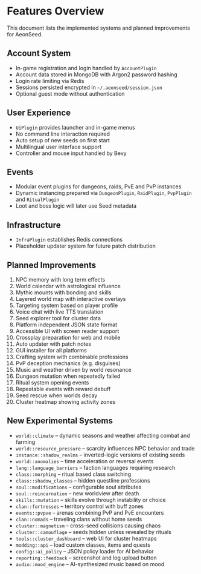 # Features Overview

This document lists the implemented systems and planned improvements for AeonSeed.

## Account System
- In-game registration and login handled by `AccountPlugin`
- Account data stored in MongoDB with Argon2 password hashing
- Login rate limiting via Redis
- Sessions persisted encrypted in `~/.aeonseed/session.json`
- Optional guest mode without authentication

## User Experience
- `UiPlugin` provides launcher and in-game menus
- No command line interaction required
- Auto setup of new seeds on first start
- Multilingual user interface support
- Controller and mouse input handled by Bevy

## Events
- Modular event plugins for dungeons, raids, PvE and PvP instances
- Dynamic instancing prepared via `DungeonPlugin`, `RaidPlugin`, `PvpPlugin` and `RitualPlugin`
- Loot and boss logic will later use Seed metadata

## Infrastructure
- `InfraPlugin` establishes Redis connections
- Placeholder updater system for future patch distribution

## Planned Improvements
1. NPC memory with long term effects
2. World calendar with astrological influence
3. Mythic mounts with bonding and skills
4. Layered world map with interactive overlays
5. Targeting system based on player profile
6. Voice chat with live TTS translation
7. Seed explorer tool for cluster data
8. Platform independent JSON state format
9. Accessible UI with screen reader support
10. Crossplay preparation for web and mobile
11. Auto updater with patch notes
12. GUI installer for all platforms
13. Crafting system with combinable professions
14. PvP deception mechanics (e.g. disguises)
15. Music and weather driven by world resonance
16. Dungeon mutation when repeatedly failed
17. Ritual system opening events
18. Repeatable events with reward debuff
19. Seed rescue when worlds decay
20. Cluster heatmap showing activity zones

## New Experimental Systems
- `world::climate` – dynamic seasons and weather affecting combat and farming
- `world::resource_pressure` – scarcity influences NPC behavior and trade
- `instance::shadow_realms` – inverted-logic versions of existing seeds
- `world::anomalies` – time acceleration or reversal events
- `lang::language_barriers` – faction languages requiring research
- `class::morphing` – ritual based class switching
- `class::shadow_classes` – hidden questline professions
- `soul::modifications` – configurable soul attributes
- `soul::reincarnation` – new worldview after death
- `skills::mutation` – skills evolve through instability or choice
- `clan::fortresses` – territory control with buff zones
- `events::pvpve` – arenas combining PvP and PvE encounters
- `clan::nomads` – traveling clans without home seeds
- `cluster::magnetism` – cross-seed collisions causing chaos
- `cluster::camouflage` – seeds hidden unless revealed by rituals
- `tools::cluster_dashboard` – web UI for cluster heatmaps
- `modding::api` – load custom classes, items and quests
- `config::ai_policy` – JSON policy loader for AI behavior
- `reporting::feedback` – screenshot and log upload button
- `audio::mood_engine` – AI-synthesized music based on mood

